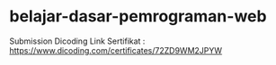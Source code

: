# belajar-dasar-pemrograman-web
Submission Dicoding
Link Sertifikat : https://www.dicoding.com/certificates/72ZD9WM2JPYW
